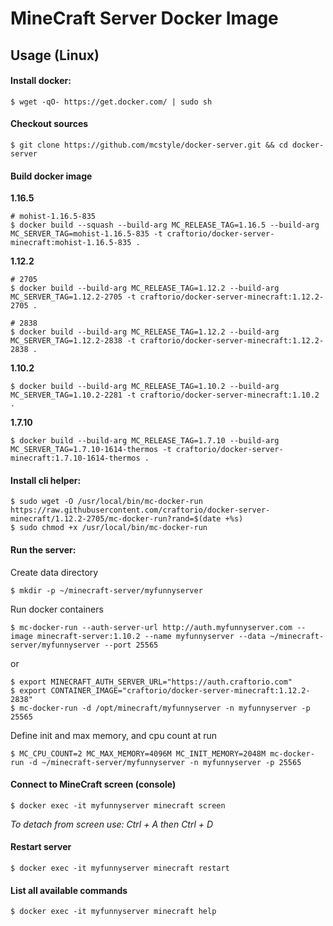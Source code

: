 # MineCraft Server Docker Image

## Usage (Linux)

####  Install docker:

    $ wget -qO- https://get.docker.com/ | sudo sh

#### Checkout sources

    $ git clone https://github.com/mcstyle/docker-server.git && cd docker-server

#### Build docker image

**1.16.5**

    # mohist-1.16.5-835
    $ docker build --squash --build-arg MC_RELEASE_TAG=1.16.5 --build-arg MC_SERVER_TAG=mohist-1.16.5-835 -t craftorio/docker-server-minecraft:mohist-1.16.5-835 .


**1.12.2**  

    # 2705  
    $ docker build --build-arg MC_RELEASE_TAG=1.12.2 --build-arg MC_SERVER_TAG=1.12.2-2705 -t craftorio/docker-server-minecraft:1.12.2-2705 .
    
    # 2838
    $ docker build --build-arg MC_RELEASE_TAG=1.12.2 --build-arg MC_SERVER_TAG=1.12.2-2838 -t craftorio/docker-server-minecraft:1.12.2-2838 .

**1.10.2**  

    $ docker build --build-arg MC_RELEASE_TAG=1.10.2 --build-arg MC_SERVER_TAG=1.10.2-2281 -t craftorio/docker-server-minecraft:1.10.2 .
    
**1.7.10**

    $ docker build --build-arg MC_RELEASE_TAG=1.7.10 --build-arg MC_SERVER_TAG=1.7.10-1614-thermos -t craftorio/docker-server-minecraft:1.7.10-1614-thermos .

####  Install cli helper:

    $ sudo wget -O /usr/local/bin/mc-docker-run https://raw.githubusercontent.com/craftorio/docker-server-minecraft/1.12.2-2705/mc-docker-run?rand=$(date +%s)
    $ sudo chmod +x /usr/local/bin/mc-docker-run

####  Run the server:

Create data directory  

    $ mkdir -p ~/minecraft-server/myfunnyserver
    
Run docker containers  

    $ mc-docker-run --auth-server-url http://auth.myfunnyserver.com --image minecraft-server:1.10.2 --name myfunnyserver --data ~/minecraft-server/myfunnyserver --port 25565
    
  or
    
    $ export MINECRAFT_AUTH_SERVER_URL="https://auth.craftorio.com"
    $ export CONTAINER_IMAGE="craftorio/docker-server-minecraft:1.12.2-2838"
    $ mc-docker-run -d /opt/minecraft/myfunnyserver -n myfunnyserver -p 25565
    
Define init and max memory, and cpu count at run

    $ MC_CPU_COUNT=2 MC_MAX_MEMORY=4096M MC_INIT_MEMORY=2048M mc-docker-run -d ~/minecraft-server/myfunnyserver -n myfunnyserver -p 25565

#### Connect to MineCraft screen (console)
 
    $ docker exec -it myfunnyserver minecraft screen

*To detach from screen use: Ctrl + A then Ctrl + D*

#### Restart server
 
    $ docker exec -it myfunnyserver minecraft restart
    
#### List all available commands
    $ docker exec -it myfunnyserver minecraft help
